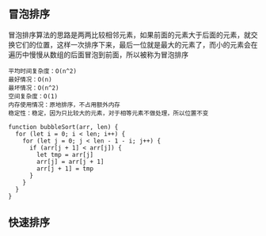 ## 冒泡排序

冒泡排序算法的思路是两两比较相邻元素，如果前面的元素大于后面的元素，就交换它们的位置，这样一次排序下来，最后一位就是最大的元素了，而小的元素会在遍历中慢慢从数组的后面冒泡到前面，所以被称为冒泡排序

```
平均时间复杂度：O(n^2)
最好情况：O(n)
最坏情况：O(n^2)
空间复杂度：O(1)
内存使用情况：原地排序，不占用额外内存
稳定性：稳定，因为只比较大的元素，对于相等元素不做处理，所以位置不变
```

```
function bubbleSort(arr, len) {
  for (let i = 0; i < len; i++) {
    for (let j = 0; j < len - 1 - i; j++) {
      if (arr[j + 1] < arr[j]) {
        let tmp = arr[j]
        arr[j] = arr[j + 1]
        arr[j + 1] = tmp
      }
    }
  }
}
```

## 快速排序

